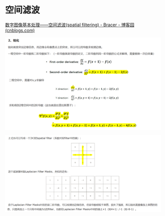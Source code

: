 # 空间滤波

[数字图像基本处理——空间滤波(spatial filtering) - Bracer - 博客园 (cnblogs.com)](https://www.cnblogs.com/pear-linzhu/p/12508861.html)

![image-20240110150241570](./assets/image-20240110150241570.png)

![image-20240110150337848](./assets/image-20240110150337848.png)


